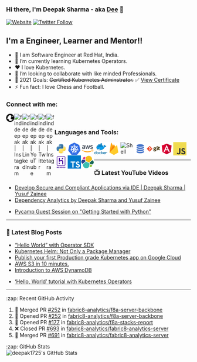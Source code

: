 ### Hi there, I'm Deepak Sharma - aka [Dee][website] 👋
[![Website](https://img.shields.io/website?label=finddeepak.com&style=for-the-badge&url=https%3A%2F%2Ffinddeepak.com)](https://finddeepak.com)
[![Twitter Follow](https://img.shields.io/twitter/follow/deepak1725?color=1DA1F2&logo=twitter&style=for-the-badge)](https://twitter.com/intent/follow?original_referer=https%3A%2F%2Fgithub.com%2Fdeepak1725&screen_name=deepak1725)

## I'm a Engineer, Learner and Mentor!!

- 🔭 I am Software Engineer at Red Hat, India.
- 🌱 I’m currently learning Kubernetes Operators.
- :heart: I love Kubernetes. 
- 👯 I’m looking to collaborate with like minded Professionals.
- 🥅 2021 Goals: ~~Certified Kubernetes Adminstrator.~~ ✅  [View Certificate](https://ti-user-certificates.s3.amazonaws.com/e0df7fbf-a057-42af-8a1f-590912be5460/5dedb6b4-1a66-48eb-b30a-dc3b2b4def6c-deepak-sharma-certified-kubernetes-administrator-cka-certificate.pdf) 
- ⚡ Fun fact: I love Chess and Football.


### Connect with me:

[<img align="left" alt="findeepak.com" width="22px" src="https://raw.githubusercontent.com/iconic/open-iconic/master/svg/globe.svg" />][website]
[<img align="left" alt="finddeepak | Instagram" width="22px" src="https://cdn.jsdelivr.net/npm/simple-icons@v3/icons/medium.svg" />][medium]
[<img align="left" alt="finddeepak | LinkedIn" width="22px" src="https://cdn.jsdelivr.net/npm/simple-icons@v3/icons/linkedin.svg" />][linkedin]
[<img align="left" alt="finddeepak | YouTube" width="22px" src="https://cdn.jsdelivr.net/npm/simple-icons@v3/icons/youtube.svg" />][youtube]
[<img align="left" alt="finddeepak | Twitter" width="22px" src="https://cdn.jsdelivr.net/npm/simple-icons@v3/icons/twitter.svg" />][twitter]
[<img align="left" alt="finddeepak | Instagram" width="22px" src="https://cdn.jsdelivr.net/npm/simple-icons@v3/icons/instagram.svg" />][instagram]

<br />

### Languages and Tools:
[<img align="left" alt="SQL" title="Python" width="36px" src="https://raw.githubusercontent.com/github/explore/80688e429a7d4ef2fca1e82350fe8e3517d3494d/topics/python/python.png" />][website]
[<img align="left" alt="Kubernetes" title="Kubernetes" width="36px" src="https://raw.githubusercontent.com/github/explore/80688e429a7d4ef2fca1e82350fe8e3517d3494d/topics/kubernetes/kubernetes.png" />][website]
[<img align="left" alt="AWS" title="AWS" width="36px" src="https://raw.githubusercontent.com/github/explore/80688e429a7d4ef2fca1e82350fe8e3517d3494d/topics/aws/aws.png" />][website]
[<img align="left" alt="Docker" title="Docker" width="36px" src="https://raw.githubusercontent.com/github/explore/80688e429a7d4ef2fca1e82350fe8e3517d3494d/topics/docker/docker.png" />][website]
[<img align="left" alt="Firebase" title="Firebase" width="36px" src="https://raw.githubusercontent.com/github/explore/80688e429a7d4ef2fca1e82350fe8e3517d3494d/topics/firebase/firebase.png" />][website]
[<img align="left" alt="Shell" title="Shell" width="36px" src="https://raw.githubusercontent.com/odb/official-bash-logo/master/assets/Logos/Icons/PNG/256x256.png" />][website]
[<img align="left" alt="database" title="Database" width="36px" src="https://raw.githubusercontent.com/github/explore/80688e429a7d4ef2fca1e82350fe8e3517d3494d/topics/sql/sql.png" />][sql]
[<img align="left" alt="Git" title="Git" width="36px" src="https://raw.githubusercontent.com/github/explore/80688e429a7d4ef2fca1e82350fe8e3517d3494d/topics/git/git.png" />][website]
[<img align="left" alt="Angular" title="Angular" width="36px" src="https://raw.githubusercontent.com/github/explore/80688e429a7d4ef2fca1e82350fe8e3517d3494d/topics/angular/angular.png" />][website]
[<img align="left" alt="JavaScript" title="JavaScript" width="36px" src="https://raw.githubusercontent.com/github/explore/80688e429a7d4ef2fca1e82350fe8e3517d3494d/topics/javascript/javascript.png" />][website]
[<img align="left" alt="Heroku" title="Heroku" width="36px" src="https://github.com/github/explore/blob/0a775229bb1202b86234329460f461371b0ab82a/topics/heroku/heroku.png" />][website]
[<img align="left" alt="TypeScript" title="TypeScript" width="36px" src="https://github.com/github/explore/raw/main/topics/typescript/typescript.png" />][website]
[<img align="left" alt="Elastic Search" title="ElasticSearch" width="36px" src="https://github.com/github/explore/raw/main/topics/elasticsearch/elasticsearch.png" />][website]

<br />
<br />

---

### 📺 Latest YouTube Videos

<!-- YOUTUBE:START -->
- [Develop Secure and Compliant Applications via IDE | Deepak Sharma | Yusuf Zainee](https://www.youtube.com/watch?v=QDBQdNLMRHo)
- [Dependency Analytics by Deepak Sharma and Yusuf Zainee](https://www.youtube.com/watch?v=zy7-2AMOjIs)
<!-- YOUTUBE:END -->
- [Pycamp Guest Session on "Getting Started with Python"](https://www.youtube.com/watch?v=oqNbnN5f-wk&feature=youtu.be)
---

### 📕 Latest Blog Posts

<!-- BLOG-POST-LIST:START -->
- [“Hello World” with Operator SDK](https://medium.com/tech-vichaar/hello-world-with-operator-sdk-526d956452ed?source=rss----c14892e87db1---4)
- [Kubernetes Helm: Not Only a Package Manager](https://medium.com/tech-vichaar/kubernetes-helm-not-only-a-package-manager-ac149b5fb6d5?source=rss----c14892e87db1---4)
- [Publish your first Production grade Kubernetes app on Google Cloud](https://medium.com/tech-vichaar/publish-your-first-production-grade-kubernetes-app-on-google-cloud-a900d82afe01?source=rss----c14892e87db1---4)
- [AWS S3 in 10 minutes.](https://medium.com/tech-vichaar/aws-s3-in-10-minutes-a26d067ce354?source=rss----c14892e87db1---4)
- [Introduction to AWS DynamoDB](https://medium.com/tech-vichaar/introduction-to-aws-dynamodb-df7dadb318c2?source=rss----c14892e87db1---4)
<!-- BLOG-POST-LIST:END -->
- [‘Hello, World’ tutorial with Kubernetes Operators](https://developers.redhat.com/blog/2020/08/21/hello-world-tutorial-with-kubernetes-operators/120100/?sc_cid=7013a000002h14YAAQ)

---

  <summary>:zap: Recent GitHub Activity</summary>
  
<!--START_SECTION:activity-->
1. 🎉 Merged PR [#252](https://github.com/fabric8-analytics/f8a-server-backbone/pull/252) in [fabric8-analytics/f8a-server-backbone](https://github.com/fabric8-analytics/f8a-server-backbone)
2. 💪 Opened PR [#252](https://github.com/fabric8-analytics/f8a-server-backbone/pull/252) in [fabric8-analytics/f8a-server-backbone](https://github.com/fabric8-analytics/f8a-server-backbone)
3. 💪 Opened PR [#177](https://github.com/fabric8-analytics/f8a-stacks-report/pull/177) in [fabric8-analytics/f8a-stacks-report](https://github.com/fabric8-analytics/f8a-stacks-report)
4. ❌ Closed PR [#693](https://github.com/fabric8-analytics/fabric8-analytics-server/pull/693) in [fabric8-analytics/fabric8-analytics-server](https://github.com/fabric8-analytics/fabric8-analytics-server)
5. 🎉 Merged PR [#691](https://github.com/fabric8-analytics/fabric8-analytics-server/pull/691) in [fabric8-analytics/fabric8-analytics-server](https://github.com/fabric8-analytics/fabric8-analytics-server)
<!--END_SECTION:activity-->


  <summary>:zap: GitHub Stats</summary>

  <img align="left" alt="deepak1725's GitHub Stats" src="https://github-readme-stats.vercel.app/api?username=deepak1725&show_icons=true&hide_border=false" />


[sql]: https://finddeepak.com
[python]: https://finddeepak.com
[mysql]: https://finddeepak.com
[mongodb]: https://finddeepak.com
[github]: https://github.com/deepak1725
[website]: https://finddeepak.com
[twitter]: https://twitter.com/deepak1725
[youtube]: https://www.youtube.com/channel/UCBBI7N8ztHN8TTNMtP3cm3g/
[instagram]: https://instagram.com/deepak1725
[linkedin]: https://linkedin.com/in/deepak1725
[medium]: https://medium.com/tech-vichaar
[youtube_video1]: https://www.youtube.com/watch?v=oqNbnN5f-wk&feature=youtu.be
[youtube_video2]: https://youtu.be/QDBQdNLMRHo